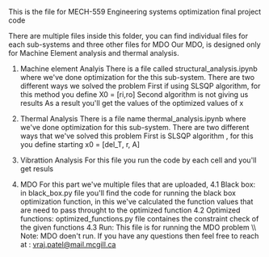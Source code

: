 This is the file for MECH-559 Engineering systems optimization final project code

There are multiple files inside this folder, you can find individual files for each sub-systems and three other files for MDO
Our MDO, is designed only for Machine Element analysis and thermal analysis.

1. Machine element Analyis
There is a file called structural_analysis.ipynb where we've done optimization for the this sub-system. There are two different ways we solved the problem
First if using SLSQP algorithm, for this method you define X0 = [ri,ro]
Second algorithm is not giving us results
As a result you'll get the values of the optimized values of x

2. Thermal Analysis
There is a file name thermal_analysis.ipynb where we've done optimization for this sub-system. There are two different ways that we've solved this problem 
First is SLSQP algorithm , for this you define starting x0 = [del_T, r, A]

3. Vibrattion Analysis
For this file you run the code by each cell and you'll get resuls

4. MDO
For this part we've multiple files that are uploaded,
4.1 Black box: in black_box.py file you'll find the code for running the black box optimization function, in this we've calculated the function values that are need to pass throught to the optimized function
4.2 Optimized functions: optimized_functions.py file containes the constraint check of the given functions
4.3 Run: This file is for running the MDO problem
\\\ Note: MDO doen't run.
If you have any questions then feel free to reach at : vraj.patel@mail.mcgill.ca